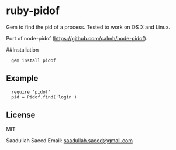 ruby-pidof
==========

Gem to find the pid of a process. Tested to work on OS X and Linux.

Port of node-pidof (https://github.com/calmh/node-pidof).


##Installation
```no-highlight
  gem install pidof
```


Example
-------
```
  require 'pidof'
  pid = Pidof.find('login')
```


License
-------

  MIT


Saadullah Saeed
Email: saadullah.saeed@gmail.com
